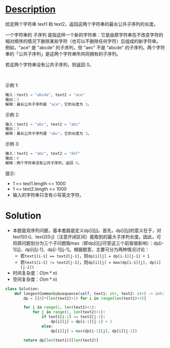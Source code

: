 # [Description](https://leetcode-cn.com/problems/longest-common-subsequence)
给定两个字符串 text1 和 text2，返回这两个字符串的最长公共子序列的长度。

一个字符串的 子序列 是指这样一个新的字符串：它是由原字符串在不改变字符的相对顺序的情况下删除某些字符（也可以不删除任何字符）后组成的新字符串。
例如，"ace" 是 "abcde" 的子序列，但 "aec" 不是 "abcde" 的子序列。两个字符串的「公共子序列」是这两个字符串所共同拥有的子序列。

若这两个字符串没有公共子序列，则返回 0。

 

示例 1:
```python
输入：text1 = "abcde", text2 = "ace" 
输出：3  
解释：最长公共子序列是 "ace"，它的长度为 3。
```
示例 2:
```python
输入：text1 = "abc", text2 = "abc"
输出：3
解释：最长公共子序列是 "abc"，它的长度为 3。
```
示例 3:
```python
输入：text1 = "abc", text2 = "def"
输出：0
解释：两个字符串没有公共子序列，返回 0。
```

提示:

- 1 <= text1.length <= 1000
- 1 <= text2.length <= 1000
- 输入的字符串只含有小写英文字符。


# Solution
- 本题是双序列问题，基本套路是定义dp[i][j]。首先，dp[i][j]的意义在于，对text1[0:i]、text2[0:j]（注意开闭区间）能取到的最大子序列长度。因此，可将原问题划分为三个子问题取max（即dp[i][j]可受这三个前驱值影响）：dp[i-1][j]、dp[i][j-1]、dp[i-1][j-1]。根据题意，主要可分为两种情况讨论：
	- 若```text1[i-1] == text2[j-1]```，则```dp[i][j] = dp[i-1][j-1] + 1```
	- 若```text1[i-1] != text2[j-1]```，则```dp[i][j] = max(dp[i-1][j], dp[i][j-1])```
- 时间复杂度：$O(m*n)$
- 空间复杂度：$O(m*n)$

```python
class Solution:
    def longestCommonSubsequence(self, text1: str, text2: str) -> int:
        dp = [[0]*(len(text2)+1) for i in range(len(text1)+1)]

        for i in range(1, len(text1)+1):
            for j in range(1, len(text2)+1):
                if text1[i-1] == text2[j-1]:
                    dp[i][j] = dp[i-1][j-1] + 1
                else:
                    dp[i][j] = max(dp[i-1][j], dp[i][j-1])

        return dp[len(text1)][len(text2)]
```
